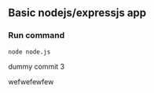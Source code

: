 ## Basic nodejs/expressjs app 

### Run command 
```
node node.js
```

dummy commit 3


wefwefewfew
